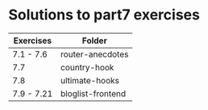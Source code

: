 # Solutions to part7 exercises

| Exercises  | Folder            |
| ---------- | ----------------- |
| 7.1 - 7.6  | router-anecdotes  |
| 7.7        | country-hook      |
| 7.8        | ultimate-hooks    |
| 7.9 - 7.21 | bloglist-frontend |
